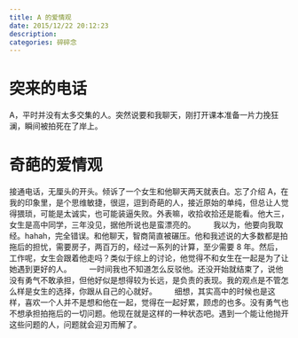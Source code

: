 ```yaml
---
title: A 的爱情观
date: 2015/12/22 20:12:23
description:
categories: 碎碎念
---
```


# 突来的电话

A，平时并没有太多交集的人。突然说要和我聊天，刚打开课本准备一片力挽狂澜，瞬间被拍死在了岸上。

# 奇葩的爱情观

接通电话，无厘头的开头。倾诉了一个女生和他聊天两天就表白。忘了介绍 A，在我的印象里，是个思维敏捷，很逗，逗到奇葩的人，接近原始的单纯，但总让人觉得猥琐，可能是太诚实，也可能装逼失败。外表嘛，收拾收拾还是能看。他大三，女生是高中同学，三年没见，据他所说也是蛮漂亮的。
　　我以为，他要向我取经。hahah，完全错误。和他聊天，智商简直被碾压。他和我述说的大多数都是拍拖后的担忧，需要房子，两百万的，经过一系列的计算，至少需要 8 年。然后，工作呢，女生会跟着他走吗？类似于综上的讨论，他觉得不和女生在一起是为了让她遇到更好的人。
　　一时间我也不知道怎么反驳他。还没开始就结束了，说他没有勇气不敢承担，但他好似是想得较为长远，是负责的表现。我的观点是不管怎么样是女生的选择，你跟从自己的心就好。
　　细想，其实高中的时候也是这样，喜欢一个人并不是想和他在一起，觉得在一起好累，顾虑的也多。没有勇气也不想承担拍拖后的一切问题。他现在就是这样的一种状态吧。遇到一个能让他抛开这些问题的人，问题就会迎刃而解了。
